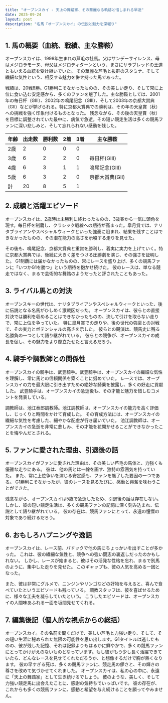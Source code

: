 ```yaml
---
title: "オープンスカイ - 天上の舞踏家、その華麗なる軌跡と惜しまれる早逝"
date: 2025-09-24
layout: post
description: "名馬『オープンスカイ』の伝説と魅力を深堀り"
---
```


## 1. 馬の概要（血統、戦績、主な勝鞍）

オープンスカイは、1998年生まれの芦毛の牡馬。父はサンデーサイレンス、母はメジロラモーヌ、母父はメジロティターンという、まさにサラブレッドの王道ともいえる血統を受け継いでいた。  その華麗な芦毛と抜群のスタミナ、そして繊細な気性という、相反する魅力を併せ持った馬であった。

戦績は、20戦8勝。G1勝利こそなかったものの、その美しい走り、そして常に上位に食い込む安定感から、多くのファンを魅了した。主な勝鞍としては、2001年の毎日杯（GIII）、2002年の鳴尾記念（GIII）、そして2003年の京都大賞典（GII）などが挙げられる。特に京都大賞典での勝利は、その年の天皇賞（秋）への挑戦を強く印象付けるものとなった。 残念ながら、その後の天皇賞（秋）を目標に調整されていた最中に、病気で急逝。その短い競走生活は多くの競馬ファンに深い悲しみと、そして忘れられない感動を残した。

| 年齢 | 出走数 | 勝利数 | 2着 | 3着 | 主な勝鞍 |
|---|---|---|---|---|---|
| 2歳 | 2 | 0 | 0 | 0 |  |
| 3歳 | 6 | 2 | 2 | 0 | 毎日杯(GIII) |
| 4歳 | 6 | 3 | 1 | 1 | 鳴尾記念(GIII) |
| 5歳 | 6 | 3 | 2 | 0 | 京都大賞典(GII) |
| 計 | 20 | 8 | 5 | 1 |  |


## 2. 成績と活躍エピソード

オープンスカイは、2歳時は未勝利に終わったものの、3歳春から一気に頭角を現す。毎日杯を制覇し、クラシック戦線への期待が高まった。皐月賞では、ナリタブライアンやスペシャルウィークといった強豪に阻まれ、結果を残すことはできなかったものの、その潜在能力の高さを示唆する走りを見せた。

その後も、鳴尾記念、京都大賞典と重賞を勝利し、着実に実力を上げていく。特に京都大賞典では、後続に大きく差をつける圧勝劇を演じ、その強さを証明した。  G1制覇には届かなかったものの、常にレースを盛り上げ、多くの競馬ファンに「いつかG1を勝つ」という期待を抱かせ続けた。  彼のレースは、単なる競走ではなく、まるで芸術的な舞踏のようだったと評されたこともあった。


## 3. ライバル馬との対決

オープンスキーの世代は、ナリタブライアンやスペシャルウィークといった、後に伝説となる名馬がひしめく激戦区だった。  オープンスカイは、彼らとの直接対決では勝利を収めることはできなかったものの、決して引けを取らない走りで、常に上位を争っていた。  特に皐月賞での走りや、後の世代の強豪との対戦で、その実力とポテンシャルの高さを示した。  彼らとの競演は、競馬史に残る名勝負の一つとして語り継がれている。  彼らとの競争が、オープンスカイの成長を促し、その魅力をより際立たせたと言えるだろう。


## 4. 騎手や調教師との関係性

オープンスカイの騎手は、武豊騎手。武豊騎手は、オープンスカイの繊細な気性を理解し、常に馬との信頼関係を築くことに努めていた。  レースでは、オープンスカイの力を最大限に引き出すための絶妙な騎乗を披露し、多くの好走に貢献した。  武豊騎手は、オープンスカイの急逝後も、その才能と魅力を惜しむコメントを発表している。

調教師は、池江泰郎調教師。池江調教師は、オープンスカイの能力を高く評価し、じっくりと時間をかけて育成した。  その育成方法には、オープンスカイの繊細な気性を考慮した、細やかな配慮が行き届いていた。  池江調教師は、オープンスカイの急逝を非常に悲しみ、その才能を花開かせることができなかったことを悔やんだとされる。


## 5. ファンに愛された理由、引退後の話

オープンスカイがファンに愛された理由は、その美しい芦毛の馬体と、力強くも優雅な走りにある。  彼は、他の馬とは一線を画す、独特の雰囲気を持っていた。  また、常に上位争いを演じる安定感も、ファンを魅了した要因の一つである。  G1勝利こそなかったが、彼のレースを見るたびに、感動と興奮を味わうことができた。

残念ながら、オープンスカイは5歳で急逝したため、引退後の話は存在しない。しかし、彼の短い競走生活は、多くの競馬ファンの記憶に深く刻み込まれ、伝説として語り継がれている。  彼の存在は、競馬ファンにとって、永遠の憧憬の対象であり続けるだろう。


## 6. おもしろハプニングや逸話

オープンスカイは、レース前、パドックで他の馬にちょっかいを出すことが多かった。  これは、彼の繊細な気性と、競争への強い闘志の裏返しだったのかもしれない。  しかし、レースが始まると、彼はその活発な性格を忘れ、まるで別馬のように、集中した走りを見せた。  このギャップも、彼の人気を高める一因となった。

また、彼は非常にグルメで、ニンジンやリンゴなどの好物を与えると、喜んで食べていたというエピソードも残っている。  調教スタッフは、彼を喜ばせるために、様々な工夫を凝らしていたという。  こうしたエピソードは、オープンスカイの人間味あふれる一面を垣間見せてくれる。



## 7. 編集後記（個人的な視点からの総括）

オープンスカイ。その名前を聞くだけで、美しい芦毛と力強い走り、そして、その短い生涯に秘められた無限の可能性を思い出します。G1タイトルは逃したものの、彼が残した記憶、それは記録よりもはるかに鮮やかで、多くの競馬ファンにとってかけがえのないものとなっています。もし彼がもう少し長く活躍できていたら、どんなレースを見せてくれただろうか、と想像するだけで胸が熱くなります。  彼の早すぎる死は、多くの競馬ファンに、競走馬の儚さと、その輝きの尊さを改めて気づかせてくれました。  オープンスカイは、私の心の中に、永遠に「天上の舞踏家」として生き続けるでしょう。  彼のような、美しく、そして力強い競走馬に出会えたことに、感謝の気持ちでいっぱいです。  彼の存在が、これからも多くの競馬ファンに、感動と希望を与え続けることを願ってやみません。
